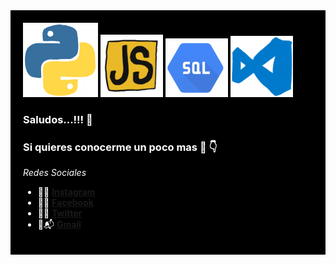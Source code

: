 <div style="background-color:black;color:white;padding:20px;">
  <img src= "https://github.com/Iormaieru/Iormaieru/blob/main/giphy.gif" width="120"> <img src= "https://github.com/Iormaieru/Iormaieru/blob/main/javascript.gif" width="100"> <img src= "https://github.com/Iormaieru/Iormaieru/blob/main/sql.gif" width="100"> <img src= "https://github.com/Iormaieru/Iormaieru/blob/main/vscode.gif  " width="100">
  
  
  ### Saludos...!!! :rocket:
  
  
  <!--
  **Iormaieru/Iormaieru** is a ✨ _special_ ✨ repository because its `README.md` (this file) appears on your GitHub profile.
  
  Here are some ideas to get you started:
  
  - 🔭 I’m currently working on ...
  - 🌱 I’m currently learning ...
  - 👯 I’m looking to collaborate on ...
  - 🤔 I’m looking for help with ...
  - 💬 Ask me about ...
  - 📫 How to reach me: ...
  - 😄 Pronouns: ...
  - ⚡ Fun fact: ...
  -->
  
  ### Si quieres conocerme un poco mas :mag_right: :point_down:
   _Redes Sociales_
  
   
   * :small_blue_diamond::sunglasses: **[Instagram](https://www.instagram.com/iormaieru/)** 
   * :small_blue_diamond::wink: **[Facebook](https://www.facebook.com/IORMaieru/)**
   * :small_blue_diamond::dizzy_face: **[Twitter](https://twitter.com/IORMaieru)**
   * :small_blue_diamond::mailbox_with_mail: **[Gmail](iormaieru@gmail.com)**

</div>
